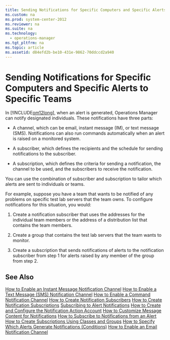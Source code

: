 ```yaml
---
title: Sending Notifications for Specific Computers and Specific Alerts to Specific Teams
ms.custom: na
ms.prod: system-center-2012
ms.reviewer: na
ms.suite: na
ms.technology: 
  - operations-manager
ms.tgt_pltfrm: na
ms.topic: article
ms.assetid: d84efd2b-be10-431e-9862-70ddccd2a940
---
```

# Sending Notifications for Specific Computers and Specific Alerts to Specific Teams
In [!INCLUDE[om12long](../Token/om12long_md.md)], when an alert is generated, Operations Manager can notify designated individuals. These notifications have three parts:

-   A channel, which can be email, instant message \(IM\), or text message \(SMS\). Notifications can also run commands automatically when an alert is raised on a monitored system.

-   A subscriber, which defines the recipients and the schedule for sending notifications to the subscriber.

-   A subscription, which defines the criteria for sending a notification, the channel to be used, and the subscribers to receive the notification.

You can use the combination of subscriber and subscription to tailor which alerts are sent to individuals or teams.

For example, suppose you have a team that wants to be notified of any problems on specific test lab servers that the team owns. To configure notifications for this situation, you would:

1.  Create a notification subscriber that uses the addresses for the individual team members or the address of a distribution list that contains the team members.

2.  Create a group that contains the test lab servers that the team wants to monitor.

3.  Create a subscription that sends notifications of alerts to the notification subscriber from step 1 for alerts raised by any member of the group from step 2.

## See Also
[How to Enable an Instant Message Notification Channel](../Topic/How-to-Enable-an-Instant-Message-Notification-Channel.md)
[How to Enable a Text Message &#40;SMS&#41; Notification Channel](../Topic/How-to-Enable-a-Text-Message--SMS--Notification-Channel.md)
[How to Enable a Command Notification Channel](../Topic/How-to-Enable-a-Command-Notification-Channel.md)
[How to Create Notification Subscribers](../Topic/How-to-Create-Notification-Subscribers.md)
[How to Create Notification Subscriptions](../Topic/How-to-Create-Notification-Subscriptions.md)
[Subscribing to Alert Notifications](../Topic/Subscribing-to-Alert-Notifications.md)
[How to Create and Configure the Notification Action Account](../Topic/How-to-Create-and-Configure-the-Notification-Action-Account.md)
[How to Customize Message Content for Notifications](../Topic/How-to-Customize-Message-Content-for-Notifications.md)
[How to Subscribe to Notifications from an Alert](../Topic/How-to-Subscribe-to-Notifications-from-an-Alert.md)
[How to Create Subscriptions Using Classes and Groups](../Topic/How-to-Create-Subscriptions-Using-Classes-and-Groups.md)
[How to Specify Which Alerts Generate Notifications &#40;Conditions&#41;](../Topic/How-to-Specify-Which-Alerts-Generate-Notifications--Conditions-.md)
[How to Enable an Email Notification Channel](../Topic/How-to-Enable-an-Email-Notification-Channel.md)


